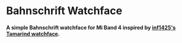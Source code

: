 
# Bahnschrift Watchface
#### A simple Bahnschrift watchface for Mi Band 4 inspired by [inf1425's Tamarind watchface](https://amazfitwatchfaces.com/mi-band-4/view/11263).

